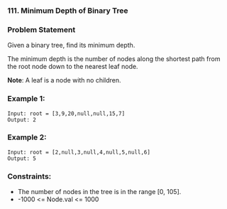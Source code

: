 ### 111. Minimum Depth of Binary Tree


### Problem Statement
Given a binary tree, find its minimum depth.

The minimum depth is the number of nodes along the shortest path from the root node down to the nearest leaf node.

**Note**: A leaf is a node with no children.

 

### Example 1:

```
Input: root = [3,9,20,null,null,15,7]
Output: 2
```

### Example 2:
```
Input: root = [2,null,3,null,4,null,5,null,6]
Output: 5
```

### Constraints:

* The number of nodes in the tree is in the range [0, 105].
* -1000 <= Node.val <= 1000